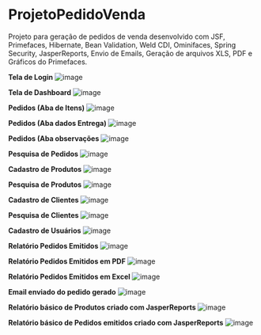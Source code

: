 # ProjetoPedidoVenda

Projeto para geração de pedidos de venda desenvolvido com JSF, Primefaces, Hibernate, Bean Validation, Weld CDI, Ominifaces, Spring Security, JasperReports, Envio de Emails, Geração de arquivos XLS, PDF e Gráficos do Primefaces.

**Tela de Login**
![image](https://user-images.githubusercontent.com/23662442/34916594-1b81d538-f922-11e7-94c3-7ce629055d1c.png)

**Tela de Dashboard**
![image](https://user-images.githubusercontent.com/23662442/34916609-356072d4-f922-11e7-9d9c-c7045b1f8ef3.png)

**Pedidos (Aba de Itens)**
![image](https://user-images.githubusercontent.com/23662442/34916628-87b92634-f922-11e7-8e5e-fd1d8a1b3128.png)

**Pedidos (Aba dados Entrega)**
![image](https://user-images.githubusercontent.com/23662442/34916634-9a05bf78-f922-11e7-9dda-b0f11be53a96.png)

**Pedidos (Aba observações**
![image](https://user-images.githubusercontent.com/23662442/34916635-a55af348-f922-11e7-9519-2c87d24cfa7d.png)

**Pesquisa de Pedidos**
![image](https://user-images.githubusercontent.com/23662442/34916645-c6843c00-f922-11e7-8905-fe9d9bda10d0.png)

**Cadastro de Produtos**
![image](https://user-images.githubusercontent.com/23662442/34916656-dc14e8a8-f922-11e7-96cb-bda2f0d2ad24.png)

**Pesquisa de Produtos**
![image](https://user-images.githubusercontent.com/23662442/34916675-0ab88304-f923-11e7-80e4-f08dfd3e5ae3.png)

**Cadastro de Clientes**
![image](https://user-images.githubusercontent.com/23662442/34916679-2514663c-f923-11e7-89a5-25d664865858.png)

**Pesquisa de Clientes**
![image](https://user-images.githubusercontent.com/23662442/34916687-3dd939fe-f923-11e7-9861-a9cb7d6f6e9c.png)

**Cadastro de Usuários**
![image](https://user-images.githubusercontent.com/23662442/34916694-535a1ffa-f923-11e7-84fb-3d19507af346.png)

**Relatório Pedidos Emitidos**
![image](https://user-images.githubusercontent.com/23662442/34916703-8296db8c-f923-11e7-91a3-19b16ef427dc.png)

**Relatório Pedidos Emitidos em PDF**
![image](https://user-images.githubusercontent.com/23662442/34916741-210a3a70-f924-11e7-9a7d-957748c92068.png)

**Relatório Pedidos Emitidos em Excel**
![image](https://user-images.githubusercontent.com/23662442/34916760-69cc8c36-f924-11e7-89c9-33d93792b4e0.png)

**Email enviado do pedido gerado**
![image](https://user-images.githubusercontent.com/23662442/34916787-b14d9f78-f924-11e7-9751-15f199400590.png)

**Relatório básico de Produtos criado com JasperReports**
![image](https://user-images.githubusercontent.com/23662442/34916821-385da616-f925-11e7-9633-5f172477d567.png)

**Relatório básico de Pedidos emitidos criado com JasperReports**
![image](https://user-images.githubusercontent.com/23662442/34916829-54c4f7a0-f925-11e7-8d18-c7eed97434ed.png)
